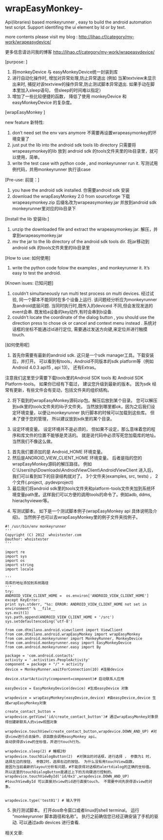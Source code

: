# wrapEasyMonkey-
Api(libraries) based monkeyrunner , easy to build the android automation test script.  Support identifing the ui element by Id or by text.

more contents please visit my blog :  http://lihao.cf/category/my-work/wrapeasydevice/

更多信息请访问我的博客 http://lihao.cf/category/my-work/wrapeasydevice/

[purpose: ]

1. 将monkeyDevice 与 easyMonkeyDevice统一封装到库
2. 进行自动化操作时, 增加对异常处理,防止异常退出 (例如 当某textview未显示出来时, 捕捉对该textview的操作异常,防止测试脚本异常退出. 如果手动在脚本里加入sleep语句， 但sleep的时间难以指定）
3. 增加了一些比较便捷的函数， 降低了使用 monkeyDevice 和 easyMonkeyDevice 的复杂度。


[wrapEasyMonkey ]

new feature 新特性:
1. don’t need set the env vars anymore
不需要再设置wrapeasymonkey的环境变量了
2. just put the lib into the android sdk tools lib directory
只需要将wrapeasymonkey的lib 放到 android sdk 的tools文件夹里的lib目录里，就可以使用，简单。
3. write the test case with python code , and monkeyrunner run it.
写测试用例代码，并用monkeyrunner 执行该case

[Pre-use: 前提：]

1. you have the android sdk installed.
你需要android sdk 安装
2. download the wrapEasyMonkey 2.0 from sourceforge 
下载wrapeasymonkey.zip 后缀名改为wrapeasymonkey.jar  并放到android sdk monkeyrunner里对应的lib目录下

[Install the lib 安装lib:]

1. unzip the downloaded file and extract the wrapeasymonkey.jar.
解压，并拿到wrapeasymonkey.jar
2. mv the jar to the lib directory of the android sdk tools dir.
将jar移动到 android sdk 的tools文件夹里的lib目录里

[How to use: 如何使用]

1. write the python code folow the examples , and monkeyrunner it.
It’s easy to test the android.

[Known isues: 已知问题]

1. couldn’t simultaneously run multi test process on multi devices. 经过试验, 同一个脚本不能同时在多个设备上运行. 该问题经分析应为monkeyrunner及android底层问题. 当同时执行时,既传入的deviceid 不同,但会发现发送的event会串. 既发给a设备的key动作,有时会串到b设备.
2. couldn’t locate the coordinate of the dialog button , you should use the direction press to chose ok or cancel and context menu instead . 系统对话框的坐标不能通过id进行定位, 需要通过发送方向键,来定位并进行触摸touch.



[如何使用呢]

1. 首先你需要有最新的android sdk.
这只是一个sdk manager工具。下载安装后，并打开。 可以看到有tools，Android不同版本的sdk platform等（例如Android 4.0.3 api15 , api 13)， 还有Extras。

注意我们这里至少需要下载tools里的Android SDK tools 和 Android SDK Platform-tools。 如果你已经有下载过， 建议您升级到最新的版本。 因为sdk 经常有更新，有些文件会有变动，包括文件夹的组织结构。

2. 将下载到的wrapEasyMonkey源码zip包。解压后放到某个目录。 您可以解压到sdk里的tools文件夹的lib子文件夹。 当然放到哪里都ok，因为之后我们设定环境变量，以便让monkeyrunner 执行脚本的时候可以加载到这些库。 但未了便于您的管理， 所以建议放到sdk里的某个目录。

3. 设定环境变量。 设定环境并不是必须的， 但如果不设定，那么意味着您的程序和库文件的位置不能够是灵活的。 就是说代码中必须写死您加载库的地址。 当然我们不像这么做。
1) 首先我们要添加的是 Android_HOME 环境变量。
2) 然后是ANDROID_VIEW_CLIENT_HOME 环境变量。 后者是指的您的wrapEasyMonkey源码的解压路径。 例如 C:\Users\hp\Downloads\AndroidViewClient\AndroidViewClient 进入后，我们可以看到如下的目录结构就对了。
3个文件夹(examples, src, tests) ， 2个文件(.project, .pydevproject)
3) 最后我们将android sdk里的tools文件夹和platform-tools文件夹加到系统环境变量path里。这样我们可以方便的调用tools的命令了。例如adb, ddms, hierachyviewer等。

4. 写测试脚本。
如下是一个测试脚本例子(wrapEasyMonkey api 具体说明及介绍)。 当然例子也可以去wrapEasyMonkey里的例子文件夹找例子。
```
#! /usr/bin/env monkeyrunner
'''
Copyright (C) 2012  whoistester.com
@author: whoistester
'''

import re
import sys
import os
import string
import locale

'''
将库的地址添加到系统路径
'''
try:
ANDROID_VIEW_CLIENT_HOME =  os.environ['ANDROID_VIEW_CLIENT_HOME']
except KeyError:
print sys.stderr, "%s: ERROR: ANDROID_VIEW_CLIENT_HOME not set in environment" % __file__
sys.exit(1)
sys.path.append(ANDROID_VIEW_CLIENT_HOME + '/src')
sys.setdefaultencoding('utf-8')

from com.dtmilano.android.viewclient import ViewClient
from com.dtmilano.android.wrapEasyMonkey import wrapEasyMonkey
from com.android.monkeyrunner import MonkeyRunner, MonkeyDevice
from com.android.monkeyrunner.easy import EasyMonkeyDevice
from com.android.monkeyrunner.easy import By

package = 'com.android.contacts'
activity = '.activities.PeopleActivity'
component = package + "/" + activity
device = MonkeyRunner.waitForConnection(10) #连接device

device.startActivity(component=component)# 启动联系人应用

easyDevice = EasyMonkeyDevice(device) #生成easyDevice 对象

wrapdevice = wrapEasyMonkey(easyDevice,device) #由easyDevice,device 生成wrapEasyMonkey对象

create_contact_button = wrapdevice.getView('id/create_contact_button')# 通过wrapEasyMonkey对象获得创建新联系人的view视图对象

wrapdevice.touchView(create_contact_button,wrapdevice.DOWN_AND_UP) #对该view进行点击操作，该函数会调用easyMonkey api，
自动获得该view的坐标值，并进行touch行为。

wrapdevice.sleep(2) # 睡眠2秒
wrapdevice.touchDialogButton(2)  #对弹出的对话框，进行选择 ， 参数为1 时， 选择左边的按钮， 参数2时，选择右边的按钮。 为什么没有用touchView函数，
是因为当前最新的layout分析有问题，#不能获得对话框的alertdialog的正确的坐标值。 所以这里的touchDialogButton是通过上下的方向键进行控制的。
wrapdevice.touchViewById('id/0x3',wrapdevice.DOWN_AND_UP) #touchViewById 可以直接对view的id进行直接touch， 不需要中间先获得该view的对象。


wrapdevice.type('test01') # 输入字符
```

5. 执行测试脚本。 打开dos命令窗口或者linux的shell terminal。 运行
“monkeyrunner 脚本路径和名称”。 执行之前确信您已经正确安装了手机的驱动. 可以通过adb devices 进行查看.

相关文章:
